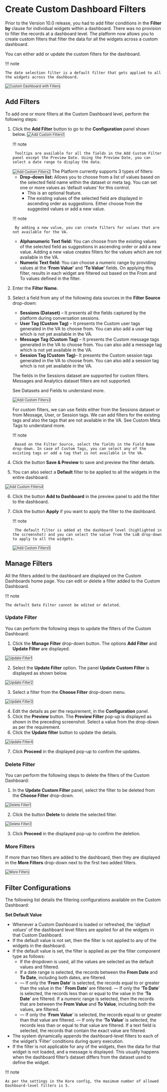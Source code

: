 # **Create Custom Dashboard Filters**

Prior to the Version 10.0 release, you had to add filter conditions in the **Filter by** clause for individual widgets within a dashboard. There was no provision to filter the records at a dashboard level. The platform now allows you to create custom filters that filter the data for all the widgets across a custom dashboard.

You can either add or update the custom filters for the dashboard.

!!! note

    The date selection filter is a default filter that gets applied to all the widgets across the dashboard.

<img src="../images/custom-dashboard-with-filters.png" alt="Custom Dashboard with Filters" title="Custom Dashboard with Filters" style="border: 1px solid gray; zoom:80%;">

## Add Filters

To add one or more filters at the Custom Dashboard level, perform the following steps:


1. Click the **Add Filter** button to go to the **Configuration** panel shown below.
    <img src="../images/add-custom-filters1.png" alt="Add Custom Filters1" title="Add Custom Filters1" style="border: 1px solid gray; zoom:80%;">

    !!! note

        Tooltips are available for all the fields in the Add Custom Filter panel except the Preview Date. Using the Preview Date, you can select a date range to display the data.

    <img src="../images/add-custom-filters2.png" alt="Add Custom Filters2" title="Add Custom Filters2" style="border: 1px solid gray; zoom:80%;">
    The Platform currently supports 3 types of filters:

    * **Drop-down list:** Allows you to choose from a list of values based on the selected field name within the dataset or meta tag. You can set one or more values as ‘default values’ for this control.
        * This is an optional feature.
        * The existing values of the selected field are displayed in ascending order as suggestions. Either choose from the suggested values or add a new value.


    !!! note

        By adding a new value, you can create filters for values that are not available for the VA.

    * **Alphanumeric Text field:** You can choose from the existing values of the selected field as suggestions in ascending order or add a new value. Adding a new value creates filters for the values which are not available in the VA.
    * **Numeric Text field:** You can choose a numeric range by providing values at the **‘From Value’** and **‘To Value’** fields. On applying this filter, results in each widget are filtered out based on the From and To values defined in the filter.
2. Enter the **Filter Name.**
3. Select a field from any of the following data sources in the **Filter Source** drop-down:
    * **Sessions (Dataset)** – It presents all the fields captured by the platform during conversation sessions.
    * **User Tag (Custom Tag)** – It presents the Custom user tags generated in the VA to choose from. You can also add a user tag which is not yet available in the VA.
    * **Message Tag (Custom Tag)** – It presents the Custom message tags generated in the VA to choose from. You can also add a message tag which is not yet available in the VA.
    * **Session Tag (Custom Tag)**– It presents the Custom session tags generated in the VA to choose from. You can also add a session tag which is not yet available in the VA.

    The fields in the Sessions dataset are supported for custom filters. Messages and Analytics dataset filters are not supported.

    See Datasets and Fields to understand more.

    <img src="../images/add-custom-filters3.png" alt="Add Custom Filters3" title="Add Custom Filters3" style="border: 1px solid gray; zoom:80%;">   

    For custom filters, we can use fields either from the Sessions dataset or from Message, User, or Session tags. We can add filters for the existing tags and also the tags that are not available in the VA. See Custom Meta Tags to understand more.

    !!! note

        Based on the Filter Source, select the fields in the Field Name drop-down. In case of Custom Tags, you can select any of the existing tags or add a tag that is not available in the VA.

4. Click the button **Save & Preview** to save and preview the filter details.
5. You can also select a **Default** filter to be applied to all the widgets in the entire dashboard.
<img src="../images/add-custom-filters4.png" alt="Add Custom Filters4" title="Add Custom Filters4" style="border: 1px solid gray; zoom:80%;">    

6. Click the button **Add to Dashboard** in the preview panel to add the filter to the dashboard.
7. Click the button **Apply** if you want to apply the filter to the dashboard.

    !!! note

        The default filter is added at the dashboard level (highlighted in the screenshot) and you can select the value from the LoB drop-down to apply to all the widgets.

    <img src="../images/add-custom-filters5.png" alt="Add Custom Filters5" title="Add Custom Filters5" style="border: 1px solid gray; zoom:80%;"> 
        

## Manage Filters

All the filters added to the dashboard are displayed on the Custom Dashboards home page. You can edit or delete a filter added to the Custom Dashboard.

!!! note

    The default Date Filter cannot be edited or deleted.


### Update Filter

You can perform the following steps to update the filters of the Custom Dashboard:



1. Click the **Manage Filter** drop-down button. The options **Add Filter** and **Update Filter** are displayed.
<img src="../images/update-filter1.png" alt="Update Filter1" title="Update Filter1" style="border: 1px solid gray; zoom:80%;"> 


2. Select the **Update Filter** option. The panel **Update Custom Filter** is displayed as shown below.
<img src="../images/update-filter2.png" alt="Update Filter2" title="Update Filter2" style="border: 1px solid gray; zoom:80%;"> 


3. Select a filter from the **Choose Filter** drop-down menu.
<img src="../images/update-filter3.png" alt="Update Filter3" title="Update Filter3" style="border: 1px solid gray; zoom:80%;"> 


4. Edit the details as per the requirement, in the **Configuration** panel.
5. Click the **Preview** button. The **Preview Filter** pop-up is displayed as shown in the preceding screenshot. Select a value from the drop-down as per the requirement.
6. Click the **Update filter** button to update the details.

<img src="../images/update-filter4.png" alt="Update Filter4" title="Update Filter4" style="border: 1px solid gray; zoom:80%;">    


7. Click **Proceed** in the displayed pop-up to confirm the updates.


### Delete Filter

You can perform the following steps to delete the filters of the Custom Dashboard:



1. In the **Update Custom Filter** panel, select the filter to be deleted from the **Choose Filter** drop-down.
<img src="../images/delete-filter1.png" alt="Delete Filter1" title="Delete Filter1" style="border: 1px solid gray; zoom:80%;"> 


2. Click the button **Delete** to delete the selected filter.
<img src="../images/delete-filter2.png" alt="Delete Filter2" title="Delete Filter2" style="border: 1px solid gray; zoom:80%;">


3. Click **Proceed** in the displayed pop-up to confirm the deletion.


### More Filters

If more than two filters are added to the dashboard, then they are displayed in the **More Filters** drop-down next to the first two added filters.

<img src="../images/more-filters.png" alt="More Filters" title="Delete Filter1" style="border: 1px solid gray; zoom:80%;">


## Filter Configurations

The following list details the filtering configurations available on the Custom Dashboard:

**Set Default Value**

* Whenever a Custom Dashboard is loaded or refreshed, the ‘_default values_’ of the dashboard level filters are applied for all the widgets in that Custom Dashboard.
* If the default value is not set, then the filter is not applied to any of the widgets in the dashboard.
* If the default value is set, the filter is applied as per the filter component type as follows:
    * If the dropdown is used, all the values are selected as the default values and filtered.
    * If a date range is selected, the records between the **From Date** and **To Date**, including both dates, are filtered.
    * — If only the ‘**From Date**’ is selected, the records equal to or greater than the value in the ‘ **From Date**’ are filtered.
— If only the ‘**To Date**’ is selected, the records less than or equal to the value in the ‘**To Date**’ are filtered. If a numeric range is selected, then the records that are between the **From Value** and **To Value**, including both the values, are filtered.
    * — If only the ‘**From Value**’ is selected, the records equal to or greater than that value are filtered.
— If only the ‘**To Value**’ is selected, the records less than or equal to that value are filtered. If a text field is selected, the records that contain the exact value are filtered.
* The system dynamically appends the dashboard-level filters to each of the widget’s ‘Filter’ conditions during query execution.
* If the filter is not applicable for any of the widgets, then the data for that widget is not loaded, and a message is displayed. This usually happens when the dashboard filter’s dataset differs from the dataset used to define the widget.

!!! note

    As per the settings in the Kore config, the maximum number of allowed Dashboard-level filters is 5.
